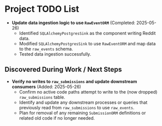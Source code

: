 # Project TODO List

- **Update data ingestion logic to use `RawEventORM`** (Completed: 2025-05-26)
  - Identified `SQLAlchemyPostgresSink` as the component writing Reddit data.
  - Modified `SQLAlchemyPostgresSink` to use `RawEventORM` and map data to the `raw_events` schema.
  - Tested data ingestion successfully.

## Discovered During Work / Next Steps

- **Verify no writes to `raw_submissions` and update downstream consumers** (Added: 2025-05-26)
  - Confirm no active code paths attempt to write to the (now dropped) `raw_submissions` table.
  - Identify and update any downstream processes or queries that previously read from `raw_submissions` to use `raw_events`.
  - Plan for removal of any remaining `SubmissionORM` definitions or related old code if no longer needed.
